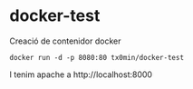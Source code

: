 # docker-test
Creació de contenidor docker

```
docker run -d -p 8080:80 tx0min/docker-test

```

I tenim apache a http://localhost:8000